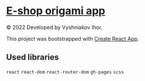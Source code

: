 # [E-shop origami app](http://my-portfolio.cf/e-origami-shop-app)

© 2022 Developed by Vyshniakov Ihor.

This project was bootstrapped with [Create React App](https://github.com/facebook/create-react-app).

## Used libraries

`react` `react-dom` `react-router-dom` `gh-pages` `scss`
